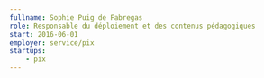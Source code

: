 ```yaml
---
fullname: Sophie Puig de Fabregas
role: Responsable du déploiement et des contenus pédagogiques
start: 2016-06-01
employer: service/pix
startups:
    - pix
---
```


